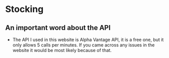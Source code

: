 # Stocking
## An important word about the API
* The API I used in this website is Alpha Vantage API, it is a free one, but it only allows 5 calls per minutes. If you came across any issues in the website it would be most likely because of that.
